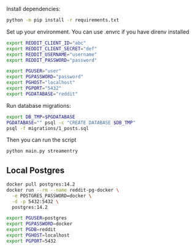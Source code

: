 Install dependencies:
```bash
python -m pip install -r requirements.txt
```

Set up your environment. You can use .envrc if you have direnv installed
```bash
export REDDIT_CLIENT_ID="abc"
export REDDIT_CLIENT_SECRET="def"
export REDDIT_USERNAME="username"
export REDDIT_PASSWORD="password"

export PGUSER="user"
export PGPASSWORD="password"
export PGHOST="localhost"
export PGPORT="5432"
export PGDATABASE="reddit"
```

Run database migrations:
```bash
export DB_TMP=$PGDATABASE
PGDATABASE="" psql -c "CREATE DATABASE $DB_TMP"
psql -f migrations/1_posts.sql
```

Then you can run the script
```bash
python main.py streamentry
```

## Local Postgres
```bash
docker pull postgres:14.2
docker run --rm --name reddit-pg-docker \
  -e POSTGRES_PASSWORD=docker \
  -d -p 5432:5432 \
  postgres:14.2

export PGUSER=postgres
export PGPASSWORD=docker
export PGDB=reddit
export PGHOST=localhost
export PGPORT=5432
```
